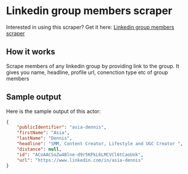 # Linkedin group members scraper
Interested in using this scraper? Get it here: [Linkedin group members scraper](https://apify.com/curious_coder/linkedin-group-members-scraper)
## How it works
Scrape members of any linkedin group by providing link to the group. It gives you name, headline, profile url, conenction type etc of group members

## Sample output 

Here is the sample output of this actor:

```json
{
	"publicIdentifier": "asia-dennis",
	"firstName": "Asia",
	"lastName": "Dennis",
	"headline": "SMM, Content Creator, Lifestyle and UGC Creator ",
	"distance": null,
	"id": "ACoAACSoZw4Blne-d9r5KPkL6LMCVCl6tCaoUnk",
	"url": "https://www.linkedin.com/in/asia-dennis"
}
```
